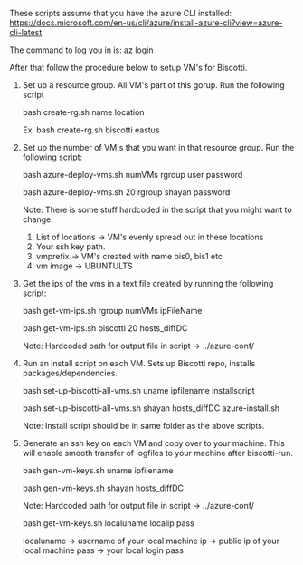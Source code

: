 These scripts assume that you have the azure CLI installed:
https://docs.microsoft.com/en-us/cli/azure/install-azure-cli?view=azure-cli-latest

The command to log you in is:
az login

After that follow the procedure below to setup VM's for Biscotti.

1. Set up a resource group. All VM's part of this gorup. Run the following script
	
	bash create-rg.sh name location

	Ex: bash create-rg.sh biscotti eastus

2. Set up the number of VM's that you want in that resource group. Run the following script:

	bash azure-deploy-vms.sh numVMs rgroup user password

	bash azure-deploy-vms.sh 20 rgroup shayan password 

	Note: There is some stuff hardcoded in the script that you might want to change.
	1. List of locations -> VM's evenly spread out in these locations
	2. Your ssh key path.
	3. vmprefix -> VM's created with name bis0, bis1 etc 
	4. vm image -> UBUNTULTS

3. Get the ips of the vms in a text file created by running the following script:
	
	bash get-vm-ips.sh rgroup numVMs ipFileName

	bash get-vm-ips.sh biscotti 20 hosts_diffDC

	Note: Hardcoded path for output file in script -> ../azure-conf/

4. Run an install script on each VM. Sets up Biscotti repo, installs packages/dependencies.

	bash set-up-biscotti-all-vms.sh uname ipfilename installscript

	bash set-up-biscotti-all-vms.sh shayan hosts_diffDC azure-install.sh

	Note: Install script should be in same folder as the above scripts.

5. Generate an ssh key on each VM and copy over to your machine. This will enable smooth transfer of logfiles to your machine after biscotti-run.

	bash gen-vm-keys.sh uname ipfilename

	bash gen-vm-keys.sh shayan hosts_diffDC

	Note: Hardcoded path for output file in script -> ../azure-conf/

	bash get-vm-keys.sh localuname localip pass

	localuname -> username of your local machine
	ip -> public ip of your local machine
	pass -> your local login pass
